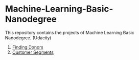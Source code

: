 # Machine-Learning-Basic-Nanodegree
This repository contains the projects of Machine Learning Basic Nanodegree. (Udacity)
1. [Finding Donors](https://github.com/raviigarg/Machine-Learning-Basic-Nanodegree/tree/master/finding_donors)
2. [Customer Segments](https://github.com/raviigarg/Machine-Learning-Basic-Nanodegree/tree/master/customer_segments)
